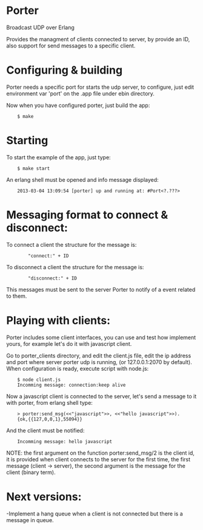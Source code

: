 Porter
======

Broadcast UDP over Erlang

Provides the managment of clients connected to server, by provide an ID, also
support for send messages to a specific client.


Configuring & building
======

Porter needs a specific port for starts the udp server, to configure, just edit
environment var 'port' on the .app file under ebin directory.

Now when you have configured porter, just build the app:

		$ make 
		

Starting
======

To start the example of the app, just type:

		$ make start
		
An erlang shell must be opened and info message displayed:

		2013-03-04 13:09:54 [porter] up and running at: #Port<?.???>
	
Messaging format to connect & disconnect:
======

To connect a client the structure for the message is:

			"connect:" + ID 

To disconnect a client the structure for the message is:

			"disconnect:" + ID
			
This messages must be sent to the server Porter to notify of a event related to them.


Playing with clients:
======

Porter includes some client interfaces, you can use and test how implement yours, for example
let's do it with javascript client.

Go to porter_clients directory, and edit the client.js file, edit the ip address and port where server
porter udp is running, (or 127.0.0.1:2070 by default).
When configuration is ready, execute script with node.js:

		$ node client.js
		Incomming message: connection:keep alive
		
Now a javascript client is connected to the server, let's send a message to it with porter, from erlang
shell type:

		> porter:send_msg(<<"javascript">>, <<"hello javascript">>).
		{ok,{{127,0,0,1},55094}}
		
And the client must be notified:

		Incomming message: hello javascript

NOTE: the first argument on the function porter:send_msg/2 is the client id, it is provided when client connects
to the server for the first time, the first message (client -> server), the second argument is the message for the 
client (binary term).


Next versions:
======

-Implement a hang queue when a client is not connected but there is a message in queue.


